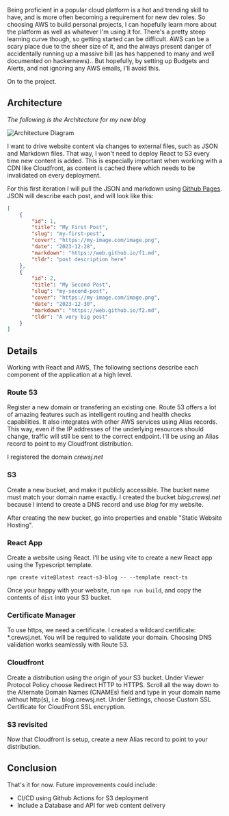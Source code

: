 Being proficient in a popular cloud platform is a hot and trending skill to have, and is more often becoming a requirement for new dev roles. So choosing AWS to build personal projects, I can hopefully learn more about the platform as well as whatever I'm using it for. There's a pretty steep learning curve though, so getting started can be difficult. AWS can be a scary place due to the sheer size of it, and the always present danger of accidentally running up a massive bill (as has happened to many and well documented on hackernews).. But hopefully, by setting up Budgets and Alerts, and not ignoring any AWS emails, I'll avoid this. 

On to the project.

## Architecture

*The following is the Architecture for my new blog*

![Architecture Diagram](https://s3.ap-southeast-2.amazonaws.com/blog.crewsj.net/shared_images/architecture_diagram_01.png "Architecture Diagram")

I want to drive website content via changes to external files, such as JSON and Markdown files. That way, I won't need to deploy React to S3 every time new content is added. This is especially important when working with a CDN like Cloudfront, as content is cached there which needs to be invalidated on every deployment.

For this first iteration I will pull the JSON and markdown using [Github Pages](https://pages.github.com/). JSON will describe each post, and will look like this:

```json
[
    {
        "id": 1,
        "title": "My First Post",
        "slug": "my-first-post",
        "cover": "https://my-image.com/image.png",
        "date": "2023-12-28",
        "markdown": "https://web.github.io/f1.md",
        "tldr": "post description here"
    },
    {
        "id": 2,
        "title": "My Second Post",
        "slug": "my-second-post",
        "cover": "https://my-image.com/image.png",
        "date": "2023-12-30",
        "markdown": "https://web.github.io/f2.md",
        "tldr": "A very big post"
    }
]
```

## Details
Working with React and AWS, The following sections describe each component of the application at a high level.

### Route 53
Register a new domain or transfering an existing one. Route 53 offers a lot of amazing features such as intelligent routing and health checks capabilities. It also integrates with other AWS services using Alias records. This way, even if the IP addresses of the underlying resources should change, traffic will still be sent to the correct endpoint. I'll be using an Alias record to point to my Cloudfront distribution.

I registered the domain *crewsj.net*

### S3
Create a new bucket, and make it publicly accessible. The bucket name must match your domain name exactly. I created the bucket *blog.crewsj.net* because I intend to create a DNS record and use *blog* for my website.

After creating the new bucket, go into properties and enable "Static Website Hosting".


### React App
Create a website using React. I'll be using vite to create a new React app using the Typescript template.

```
npm create vite@latest react-s3-blog -- --template react-ts
```

Once your happy with your website, run ```npm run build```, and copy the contents of ```dist``` into your S3 bucket.


### Certificate Manager
To use https, we need a certificate. I created a wildcard certificate: *.crewsj.net. You will be required to validate your domain. Choosing DNS validation works seamlessly with Route 53.


### Cloudfront
Create a distribution using the origin of your S3 bucket. Under Viewer Protocol Policy choose Redirect HTTP to HTTPS. Scroll all the way down to the Alternate Domain Names (CNAMEs) field and type in your domain name without http(s), i.e. blog.crewsj.net. Under Settings, choose Custom SSL Certificate for CloudFront SSL encryption.

### S3 revisited
Now that Cloudfront is setup, create a new Alias record to point to your distribution.

## Conclusion
That's it for now. Future improvements could include:
 - CI/CD using Github Actions for S3 deployment
 - Include a Database and API for web content delivery